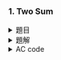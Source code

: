 ### 1. Two Sum  

<details>

<summary>題目</summary> 

Given an array of integers `nums` and an integer `target`, return indices of the two numbers such that they add up to `target`.  

給予一個叫 `nums` 的整數陣列和一個叫 `target` 的整數  
回傳兩個數字的索引，使他們相加為 `target`  

You may assume that each input would have exactly one solution, and you may not use the same element twice.  

你可以假設每個輸入都有一個解決方案，並且你不能使用兩次相同的元素  

You can return the answer in any order.   
 
你可以以任何順序回傳答案  

### Example 1:  

> Input: nums = $[2,7,11,15]$ , target = 9  
> Output: $[0,1]$  
> Explanation: Because $nums[0] + nums[1] = 9$ , we return $[0, 1]$ .  
    
### Example 2:  

> Input: nums = $[3,2,4]$ , target = 6  
> Output: $[1,2]$  
    
### Example 3:  

> Input: nums = $[3,3]$ , target = 6  
> Output: $[0,1]$  

### Constraints:  

* $2 \leq nums.length \leq 10^4$  
* $-10^9 \leq nums[i] \leq 10^9$  
* $-10^9 \leq target \leq 10^9$  
* Only one valid answer exists.  

</details>

<details>

<summary>題解</summary>

最最最一開始的想法就是 `雙層for迴圈` 暴力檢查 `nums` 陣列  
檢查 `nums` 陣列兩個是否相加為 `target`  

```cpp
class Solution {
public:
    vector<int> twoSum(vector<int>& nums, int target) {
        int siz=nums.size();
        int x,y;
        for(int i=0;i<siz;i++){
            for(int j=i+1;j<siz;j++){
                if(nums[i]+nums[j]==target){
                    x=i;
                    y=j;
                    return vector<int>({x,y});
                }
            }
        }
        return vector<int>({-1,-1});
    }
};
```  

![leet0001](https://hackmd.io/_uploads/SJuP6cp9R.png)  

* 空間複雜度： $O(1)$  
* 時間複雜度： $O(N^2)$  

雖然這樣空間複雜度很好是 $O(1)$ ，但是時間複雜度是 $O(N^2)$  
其實並沒有達到題目的要求  

所以稍微修改一下  
因為假設 $target=v+u$  
$v$ 為現在 for 迴圈搜索到的  
那麼我們只要找到之前的 $u$ 就可以了  

所以只要把之前看到的所有數字 $u$ 和位置 $i$  
放到一個 `map` 裡面就可以了  

```cpp
class Solution {
public:
    vector<int> twoSum(vector<int>& nums, int target) {
        int siz=nums.size();
        map<int,int>mp={};
        for(int i=0;i<siz;i++){
            int v=nums[i];
            if(mp[target-v]){
                return vector<int>({mp[target-v]-1,i});
            }
            else{
                mp[v]=i+1;
            }
        }
        return vector<int>({-1,-1});
    }
};
```

![leet0001_1](https://hackmd.io/_uploads/HJG-JiaqC.png)

* 空間複雜度： $O(1) \rightarrow O(N)$  
* 時間複雜度： $O(N^2) \rightarrow O(N)$  

雖然空間複雜度變大了 $O(N)$  
但這樣子時間複雜度就被壓縮到 $O(N)$ 了  

</details>

<details>

<summary>AC code</summary>

```cpp
class Solution {
public:
    vector<int> twoSum(vector<int>& nums, int target) {
        int siz=nums.size();
        map<int,int>mp={};
        for(int i=0;i<siz;i++){
            int v=nums[i];
            if(mp[target-v]){
                return vector<int>({mp[target-v]-1,i});
            }
            else{
                mp[v]=i+1;
            }
        }
        return vector<int>({-1,-1});
    }
};
```

</details>
